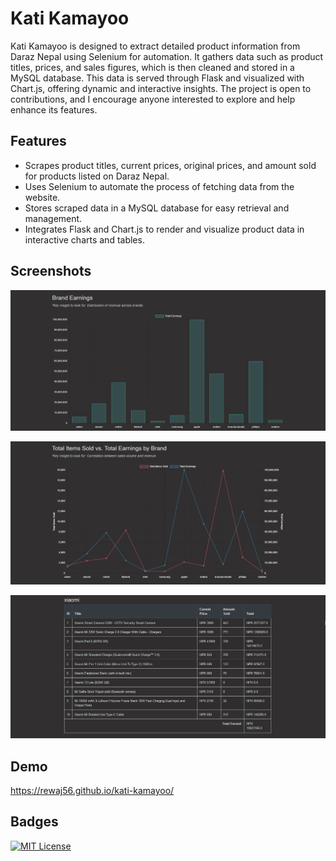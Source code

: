 # Kati Kamayoo
Kati Kamayoo is designed to extract detailed product information from Daraz Nepal using Selenium for automation. It gathers data such as product titles, prices, and sales figures, which is then cleaned and stored in a MySQL database. This data is served through Flask and visualized with Chart.js, offering dynamic and interactive insights. The project is open to contributions, and I encourage anyone interested to explore and help enhance its features. 


## Features
- Scrapes product titles, current prices, original prices, and amount sold for products listed on Daraz Nepal.
- Uses Selenium to automate the process of fetching data from the website.
- Stores scraped data in a MySQL database for easy retrieval and management.
- Integrates Flask and Chart.js to render and visualize product data in interactive charts and tables.


## Screenshots
![App Screenshot](https://raw.githubusercontent.com/rewaj56/katikamayoo/main/screenshots/screenshot1.PNG)

![App Screenshot](https://raw.githubusercontent.com/rewaj56/katikamayoo/main/screenshots/screenshot2.PNG)

![App Screenshot](https://raw.githubusercontent.com/rewaj56/katikamayoo/main/screenshots/screenshot3.PNG)


## Demo
https://rewaj56.github.io/kati-kamayoo/


## Badges
[![MIT License](https://img.shields.io/badge/License-MIT-green.svg)](https://choosealicense.com/licenses/mit/)